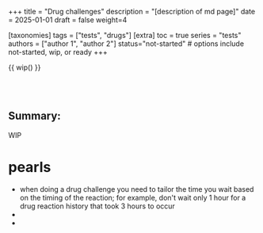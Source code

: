 +++
title = "Drug challenges"
description = "[description of md page]"
date = 2025-01-01
draft = false
weight=4

[taxonomies]
tags = ["tests", "drugs"]
[extra]
toc = true
series = "tests"
authors = ["author 1", "author 2"]
status="not-started" # options include not-started, wip, or ready
+++

{{ wip() }}

<div class="blur-container">

</br>
</br>

## Summary:

WIP

# pearls

- when doing a drug challenge you need to tailor the time you wait based on the timing of the reaction; for example, don't wait only 1 hour for a drug reaction history that took 3 hours to occur
-
-

</div>
